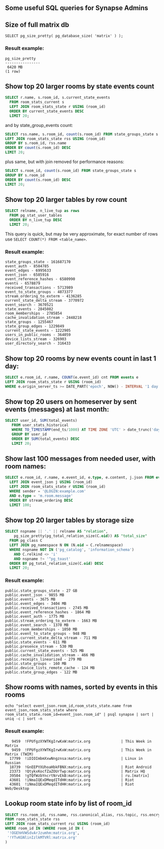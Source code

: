 ## Some useful SQL queries for Synapse Admins

## Size of full matrix db
`SELECT pg_size_pretty( pg_database_size( 'matrix' ) );`
### Result example:
``` 
pg_size_pretty 
----------------
 6420 MB
(1 row)
```
## Show top 20 larger rooms by state events count
```sql
SELECT r.name, s.room_id, s.current_state_events
  FROM room_stats_current s
  LEFT JOIN room_stats_state r USING (room_id)
  ORDER BY current_state_events DESC
  LIMIT 20;
```

and by state_group_events count:
```sql
SELECT rss.name, s.room_id, count(s.room_id) FROM state_groups_state s
LEFT JOIN room_stats_state rss USING (room_id)
GROUP BY s.room_id, rss.name        
ORDER BY count(s.room_id) DESC
LIMIT 20;
```
plus same, but with join removed for performance reasons:
```sql
SELECT s.room_id, count(s.room_id) FROM state_groups_state s
GROUP BY s.room_id        
ORDER BY count(s.room_id) DESC
LIMIT 20;
```

## Show top 20 larger tables by row count
```sql
SELECT relname, n_live_tup as rows
  FROM pg_stat_user_tables 
  ORDER BY n_live_tup DESC
  LIMIT 20;
```
This query is quick, but may be very approximate, for exact number of rows use `SELECT COUNT(*) FROM <table_name>`.
### Result example:
```
state_groups_state - 161687170
event_auth - 8584785
event_edges - 6995633
event_json - 6585916
event_reference_hashes - 6580990
events - 6578879
received_transactions - 5713989
event_to_state_groups - 4873377
stream_ordering_to_exterm - 4136285
current_state_delta_stream - 3770972
event_search - 3670521
state_events - 2845082
room_memberships - 2785854
cache_invalidation_stream - 2448218
state_groups - 1255467
state_group_edges - 1229849
current_state_events - 1222905
users_in_public_rooms - 364059
device_lists_stream - 326903
user_directory_search - 316433
```

## Show top 20 rooms by new events count in last 1 day:
```sql
SELECT e.room_id, r.name, COUNT(e.event_id) cnt FROM events e
LEFT JOIN room_stats_state r USING (room_id)
WHERE e.origin_server_ts >= DATE_PART('epoch', NOW() - INTERVAL '1 day') * 1000 GROUP BY e.room_id, r.name ORDER BY cnt DESC LIMIT 20;
```

## Show top 20 users on homeserver by sent events (messages) at last month:
```sql
SELECT user_id, SUM(total_events) 
   FROM user_stats_historical
   WHERE TO_TIMESTAMP(end_ts/1000) AT TIME ZONE 'UTC' > date_trunc('day', now() - interval '1 month')
   GROUP BY user_id
   ORDER BY SUM(total_events) DESC 
   LIMIT 20;
```

## Show last 100 messages from needed user, with room names:
```sql
SELECT e.room_id, r.name, e.event_id, e.type, e.content, j.json FROM events e
  LEFT JOIN event_json j USING (room_id)
  LEFT JOIN room_stats_state r USING (room_id)
  WHERE sender = '@LOGIN:example.com'
  AND e.type = 'm.room.message'
  ORDER BY stream_ordering DESC
  LIMIT 100;
```

## Show top 20 larger tables by storage size
```sql
SELECT nspname || '.' || relname AS "relation",
    pg_size_pretty(pg_total_relation_size(C.oid)) AS "total_size"
  FROM pg_class C
  LEFT JOIN pg_namespace N ON (N.oid = C.relnamespace)
  WHERE nspname NOT IN ('pg_catalog', 'information_schema')
    AND C.relkind <> 'i'
    AND nspname !~ '^pg_toast'
  ORDER BY pg_total_relation_size(C.oid) DESC
  LIMIT 20;
```
### Result example:
```
public.state_groups_state - 27 GB
public.event_json - 9855 MB
public.events - 3675 MB
public.event_edges - 3404 MB
public.received_transactions - 2745 MB
public.event_reference_hashes - 1864 MB
public.event_auth - 1775 MB
public.stream_ordering_to_exterm - 1663 MB
public.event_search - 1370 MB
public.room_memberships - 1050 MB
public.event_to_state_groups - 948 MB
public.current_state_delta_stream - 711 MB
public.state_events - 611 MB
public.presence_stream - 530 MB
public.current_state_events - 525 MB
public.cache_invalidation_stream - 466 MB
public.receipts_linearized - 279 MB
public.state_groups - 160 MB
public.device_lists_remote_cache - 124 MB
public.state_group_edges - 122 MB
```

## Show rooms with names, sorted by events in this rooms
`echo "select event_json.room_id,room_stats_state.name from event_json,room_stats_state where room_stats_state.room_id=event_json.room_id" | psql synapse | sort | uniq -c | sort -n`
### Result example:
```
   9459  !FPUfgzXYWTKgIrwKxW:matrix.org              | This Week in Matrix
   9459  !FPUfgzXYWTKgIrwKxW:matrix.org              | This Week in Matrix (TWIM)
  17799  !iDIOImbmXxwNngznsa:matrix.org              | Linux in Russian
  18739  !GnEEPYXUhoaHbkFBNX:matrix.org              | Riot Android
  23373  !QtykxKocfZaZOUrTwp:matrix.org              | Matrix HQ
  39504  !gTQfWzbYncrtNrvEkB:matrix.org              | ru.[matrix]
  43601  !iNmaIQExDMeqdITdHH:matrix.org              | Riot
  43601  !iNmaIQExDMeqdITdHH:matrix.org              | Riot Web/Desktop
```

## Lookup room state info by list of room_id
```sql
SELECT rss.room_id, rss.name, rss.canonical_alias, rss.topic, rss.encryption, rsc.joined_members, rsc.local_users_in_room, rss.join_rules
FROM room_stats_state rss
LEFT JOIN room_stats_current rsc USING (room_id)
WHERE room_id IN (WHERE room_id IN (
 '!OGEhHVWSdvArJzumhm:matrix.org',
 '!YTvKGNlinIzlkMTVRl:matrix.org'
)
```